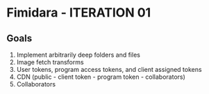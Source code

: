 # Fimidara - ITERATION 01

## Goals

1. Implement arbitrarily deep folders and files
2. Image fetch transforms
3. User tokens, program access tokens, and client assigned tokens
4. CDN (public - client token - program token - collaborators)
5. Collaborators
